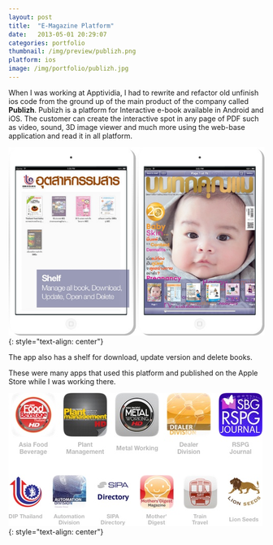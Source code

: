 ```yaml
---
layout: post
title:  "E-Magazine Platform"
date:   2013-05-01 20:29:07
categories: portfolio
thumbnail: /img/preview/publizh.png
platform: ios
image: /img/portfolio/publizh.jpg
---
```


When I was working at Apptividia, I had to rewrite and refactor old unfinish ios code from the ground up of the main product of the company called **Publizh**. Publizh is a platform for Interactive e-book available in Android and iOS. The customer can create the interactive spot in any page of PDF such as video, sound, 3D image viewer and much more using the web-base application and read it in all platform.

![image](/img/portfolio/publizh1.jpg)
{: style="text-align: center"}

The app also has a shelf for download, update version and delete books.

These were many apps that used this platform and published on the Apple Store while I was working there.

![image](/img/portfolio/publizh2.jpg)
{: style="text-align: center"}
